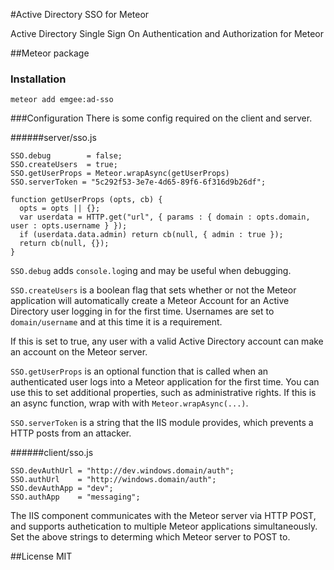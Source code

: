 #Active Directory SSO for Meteor

Active Directory Single Sign On Authentication and Authorization for Meteor

##Meteor package

### Installation

    meteor add emgee:ad-sso

###Configuration
There is some config required on the client and server.

######server/sso.js

    SSO.debug        = false;
    SSO.createUsers  = true;
    SSO.getUserProps = Meteor.wrapAsync(getUserProps)
    SSO.serverToken = "5c292f53-3e7e-4d65-89f6-6f316d9b26df";

    function getUserProps (opts, cb) {
      opts = opts || {};
      var userdata = HTTP.get("url", { params : { domain : opts.domain, user : opts.username } });
      if (userdata.data.admin) return cb(null, { admin : true });
      return cb(null, {});
    }

`SSO.debug` adds `console.log`ing and may be useful when debugging.

`SSO.createUsers` is a boolean flag that sets whether or not the Meteor application will
automatically create a Meteor Account for an Active Directory user logging in for the first time.
Usernames are set to `domain/username` and at this time it is a requirement.

If this is set to true, any user with a valid Active Directory account can make an account on
the Meteor server.

`SSO.getUserProps` is an optional function that is called when an authenticated user logs into
a Meteor application for the first time. You can use this to set additional properties, such as
administrative rights. If this is an async function, wrap with with `Meteor.wrapAsync(...)`.

`SSO.serverToken` is a string that the IIS module provides, which prevents a HTTP posts from an
attacker.

######client/sso.js

    SSO.devAuthUrl = "http://dev.windows.domain/auth";
    SSO.authUrl    = "http://windows.domain/auth";
    SSO.devAuthApp = "dev";
    SSO.authApp    = "messaging";

The IIS component communicates with the Meteor server via HTTP POST, and supports authetication
to multiple Meteor applications simultaneously. Set the above strings to determing which Meteor
server to POST to.

##License
MIT
